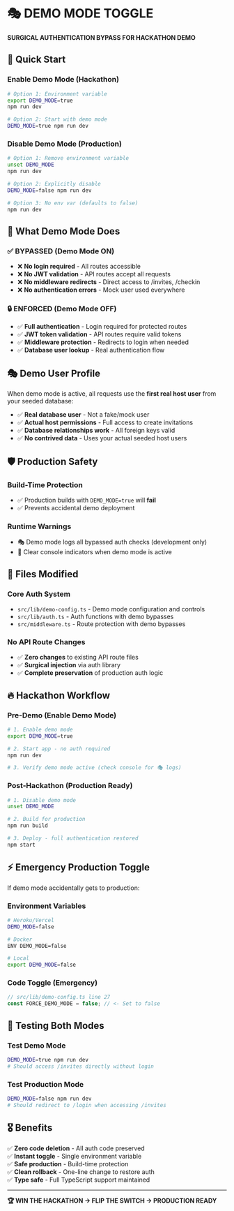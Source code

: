 # 🎭 DEMO MODE TOGGLE

**SURGICAL AUTHENTICATION BYPASS FOR HACKATHON DEMO**

## 🚀 Quick Start

### Enable Demo Mode (Hackathon)
```bash
# Option 1: Environment variable
export DEMO_MODE=true
npm run dev

# Option 2: Start with demo mode
DEMO_MODE=true npm run dev
```

### Disable Demo Mode (Production)
```bash
# Option 1: Remove environment variable
unset DEMO_MODE
npm run dev

# Option 2: Explicitly disable
DEMO_MODE=false npm run dev

# Option 3: No env var (defaults to false)
npm run dev
```

## 🎯 What Demo Mode Does

### ✅ BYPASSED (Demo Mode ON)
- ❌ **No login required** - All routes accessible
- ❌ **No JWT validation** - API routes accept all requests  
- ❌ **No middleware redirects** - Direct access to /invites, /checkin
- ❌ **No authentication errors** - Mock user used everywhere

### 🔒 ENFORCED (Demo Mode OFF)
- ✅ **Full authentication** - Login required for protected routes
- ✅ **JWT token validation** - API routes require valid tokens
- ✅ **Middleware protection** - Redirects to login when needed
- ✅ **Database user lookup** - Real authentication flow

## 🎭 Demo User Profile
When demo mode is active, all requests use the **first real host user** from your seeded database:
- ✅ **Real database user** - Not a fake/mock user
- ✅ **Actual host permissions** - Full access to create invitations
- ✅ **Database relationships work** - All foreign keys valid
- ✅ **No contrived data** - Uses your actual seeded host users

## 🛡️ Production Safety

### Build-Time Protection
- ✅ Production builds with `DEMO_MODE=true` will **fail**
- ✅ Prevents accidental demo deployment

### Runtime Warnings
- 🎭 Demo mode logs all bypassed auth checks (development only)
- 📝 Clear console indicators when demo mode is active

## 📁 Files Modified

### Core Auth System
- `src/lib/demo-config.ts` - Demo mode configuration and controls
- `src/lib/auth.ts` - Auth functions with demo bypasses
- `src/middleware.ts` - Route protection with demo bypasses

### No API Route Changes
- ✅ **Zero changes** to existing API route files
- ✅ **Surgical injection** via auth library
- ✅ **Complete preservation** of production auth logic

## 🔥 Hackathon Workflow

### Pre-Demo (Enable Demo Mode)
```bash
# 1. Enable demo mode
export DEMO_MODE=true

# 2. Start app - no auth required
npm run dev

# 3. Verify demo mode active (check console for 🎭 logs)
```

### Post-Hackathon (Production Ready)
```bash
# 1. Disable demo mode  
unset DEMO_MODE

# 2. Build for production
npm run build

# 3. Deploy - full authentication restored
npm start
```

## ⚡ Emergency Production Toggle

If demo mode accidentally gets to production:

### Environment Variables
```bash
# Heroku/Vercel
DEMO_MODE=false

# Docker
ENV DEMO_MODE=false

# Local
export DEMO_MODE=false
```

### Code Toggle (Emergency)
```typescript
// src/lib/demo-config.ts line 27
const FORCE_DEMO_MODE = false; // <- Set to false
```

## 🧪 Testing Both Modes

### Test Demo Mode
```bash
DEMO_MODE=true npm run dev
# Should access /invites directly without login
```

### Test Production Mode  
```bash
DEMO_MODE=false npm run dev
# Should redirect to /login when accessing /invites
```

## 🎖️ Benefits

✅ **Zero code deletion** - All auth code preserved  
✅ **Instant toggle** - Single environment variable  
✅ **Safe production** - Build-time protection  
✅ **Clean rollback** - One-line change to restore auth  
✅ **Type safe** - Full TypeScript support maintained  

---

**🏆 WIN THE HACKATHON → FLIP THE SWITCH → PRODUCTION READY**